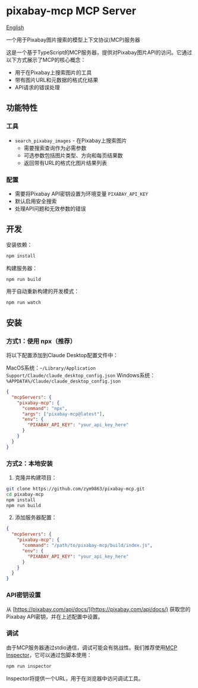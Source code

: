 # pixabay-mcp MCP Server

[English](README.md)

一个用于Pixabay图片搜索的模型上下文协议(MCP)服务器

这是一个基于TypeScript的MCP服务器，提供对Pixabay图片API的访问。它通过以下方式展示了MCP的核心概念：

- 用于在Pixabay上搜索图片的工具
- 带有图片URL和元数据的格式化结果
- API请求的错误处理

## 功能特性

### 工具
- `search_pixabay_images` - 在Pixabay上搜索图片
  - 需要搜索查询作为必需参数
  - 可选参数包括图片类型、方向和每页结果数
  - 返回带有URL的格式化图片结果列表

### 配置
- 需要将Pixabay API密钥设置为环境变量 `PIXABAY_API_KEY`
- 默认启用安全搜索
- 处理API问题和无效参数的错误

## 开发

安装依赖：
```bash
npm install
```

构建服务器：
```bash
npm run build
```

用于自动重新构建的开发模式：
```bash
npm run watch
```

## 安装

### 方式1：使用 npx（推荐）

将以下配置添加到Claude Desktop配置文件中：

MacOS系统：`~/Library/Application Support/Claude/claude_desktop_config.json`
Windows系统：`%APPDATA%/Claude/claude_desktop_config.json`

```json
{
  "mcpServers": {
    "pixabay-mcp": {
      "command": "npx",
      "args": ["pixabay-mcp@latest"],
      "env": {
        "PIXABAY_API_KEY": "your_api_key_here"
      }
    }
  }
}
```

### 方式2：本地安装

1. 克隆并构建项目：

```bash
git clone https://github.com/zym9863/pixabay-mcp.git
cd pixabay-mcp
npm install
npm run build
```

2. 添加服务器配置：

```json
{
  "mcpServers": {
    "pixabay-mcp": {
      "command": "/path/to/pixabay-mcp/build/index.js",
      "env": {
        "PIXABAY_API_KEY": "your_api_key_here"
      }
    }
  }
}
```

### API密钥设置

从 [https://pixabay.com/api/docs/](https://pixabay.com/api/docs/) 获取您的Pixabay API密钥，并在上述配置中设置。

### 调试

由于MCP服务器通过stdio通信，调试可能会有挑战性。我们推荐使用[MCP Inspector](https://github.com/modelcontextprotocol/inspector)，它可以通过包脚本使用：

```bash
npm run inspector
```

Inspector将提供一个URL，用于在浏览器中访问调试工具。